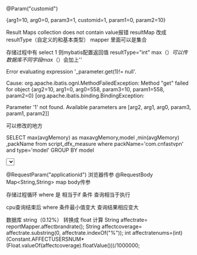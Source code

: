 @Param("customid")

<if test="_parameter.get(2).id != null">

 {arg1=10, arg0=0, param3=1, customid=1, param1=0, param2=10}
 
 Result Maps collection does not contain value报错
 resultMap 改成 resultType（自定义的和基本类型） mapper 里面可以是集合
 
 存储过程中有 select 1 则mybatis配置返回值 resultType="int"
 max（$）可以传数据库不同字段
 max（$）会加上''
 
 <if test="_parameter.get(1)!= null">
 
  <if test="_parameter.get(2)!= null">
  
  
  <if test="customid != null">
  
  Error evaluating expression '_parameter.get(1)!= null'. 
  
  Cause: org.apache.ibatis.ognl.MethodFailedException: Method "get" failed for object
  {arg2=10, arg1=0, arg0=558, param3=10, param1=558, param2=0} [org.apache.ibatis.binding.BindingException:
  
  Parameter '1' not found. Available parameters are [arg2, arg1, arg0, param3, param1, param2]]
  
  
  可以修改的地方
  
  SELECT max(avgMemory) as maxavgMemory,model ,min(avgMemory) ,packName
	from script_dfx_measure 
 where   packName='com.cnfastvpn' and type='model'
GROUP BY model


<select id="querydfxmeasureBypackNamea" parameterType="Map" resultType="Map"> 修改这些重复得sql

@RequestParam("applicationid") 浏览器传参
@RequestBody Map<String,String> map body传参

存储过程循环 where  是 相当于if 条件 查询相当于执行

cpu查询结束后 where 条件最小值变大 查询结果相应变大

数据库 string（0.12%） 转换成 float 计算 
String affectrate=  reportMapper.affectbrandrate();
	      String affectcoverage= affectrate.substring(0, affectrate.indexOf("%"));
	      int affectratenums=(int) (Constant.AFFECTUSERSNUM*(Float.valueOf(affectcoverage).floatValue()))/1000000;